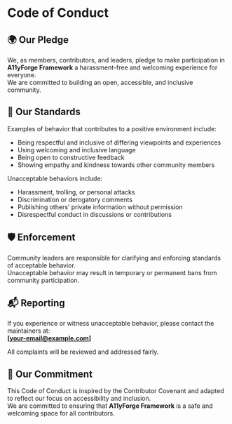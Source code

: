 # Code of Conduct

## 🌍 Our Pledge
We, as members, contributors, and leaders, pledge to make participation in **A11yForge Framework** a harassment-free and welcoming experience for everyone.  
We are committed to building an open, accessible, and inclusive community.  

## 🤝 Our Standards
Examples of behavior that contributes to a positive environment include:  
- Being respectful and inclusive of differing viewpoints and experiences  
- Using welcoming and inclusive language  
- Being open to constructive feedback  
- Showing empathy and kindness towards other community members  

Unacceptable behaviors include:  
- Harassment, trolling, or personal attacks  
- Discrimination or derogatory comments  
- Publishing others’ private information without permission  
- Disrespectful conduct in discussions or contributions  

## 🛡️ Enforcement
Community leaders are responsible for clarifying and enforcing standards of acceptable behavior.  
Unacceptable behavior may result in temporary or permanent bans from community participation.  

## 📬 Reporting
If you experience or witness unacceptable behavior, please contact the maintainers at:  
**[your-email@example.com]**  

All complaints will be reviewed and addressed fairly.  

## 🙌 Our Commitment
This Code of Conduct is inspired by the Contributor Covenant and adapted to reflect our focus on accessibility and inclusion.  
We are committed to ensuring that **A11yForge Framework** is a safe and welcoming space for all contributors.  
